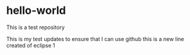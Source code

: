 # hello-world
This is a test repository

This is my test updates to ensure that I can use github
this is a new line created of eclipse 1